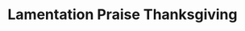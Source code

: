 ---
layout: project
title: "Lamentation Praise Thanksgiving"
permalink: "/projects/2013/lamentation-praise-thanksgiving/"
projectyear: "2013"
categories: [project]
description:  
lead:
performances:
  - title: "Lamentation Praise Thanksgiving"
    subtitle: "Choral Psalmody 1450-1650"
    date: "May 5, 2013"
    time: "8pm"
    venue: "Trinity Memorial Anglican Church"
    address: "5220 Rue Sherbrooke O, Montreal, Quebec H4A 1T8"
    ticketsurl: 
    facebookurl: "https://www.facebook.com/events/189556514525433/"
    posterimage: "2013/lamentationpraisethanksgiving.png"
    guests:
    - name:
      director:
---